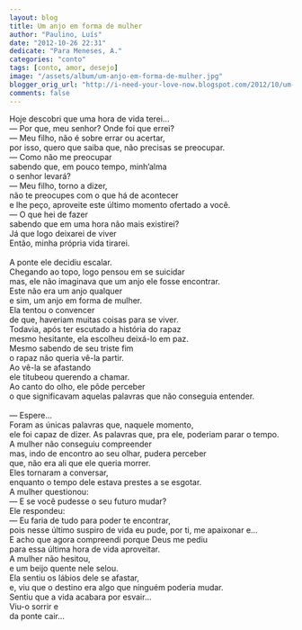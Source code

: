 ```yaml
---
layout: blog
title: Um anjo em forma de mulher
author: "Paulino, Luís"
date: "2012-10-26 22:31"
dedicate: "Para Meneses, A."
categories: "conto"
tags: [conto, amor, desejo]
image: "/assets/album/um-anjo-em-forma-de-mulher.jpg"
blogger_orig_url: "http://i-need-your-love-now.blogspot.com/2012/10/um-anjo-em-forma-de-mulher.html"
comments: false
---
```


Hoje descobri que uma hora de vida terei…\
— Por que, meu senhor? Onde foi que errei?\
— Meu filho, não é sobre errar ou acertar,\
por isso, quero que saiba que, não precisas se preocupar.\
— Como não me preocupar\
sabendo que, em pouco tempo, minh’alma\
o senhor levará?\
— Meu filho, torno a dizer,\
não te preocupes com o que há de acontecer\
e lhe peço, aproveite este último momento ofertado a você.\
— O que hei de fazer\
sabendo que em uma hora não mais existirei?\
Já que logo deixarei de viver\
Então, minha própria vida tirarei.\
\
A ponte ele decidiu escalar.\
Chegando ao topo, logo pensou em se suicidar\
mas, ele não imaginava que um anjo ele fosse encontrar.\
Este não era um anjo qualquer\
e sim, um anjo em forma de mulher.\
Ela tentou o convencer\
de que, haveriam muitas coisas para se viver.\
Todavia, após ter escutado a história do rapaz\
mesmo hesitante, ela escolheu deixá-lo em paz.\
Mesmo sabendo de seu triste fim\
o rapaz não queria vê-la partir.\
Ao vê-la se afastando\
ele titubeou querendo a chamar.\
Ao canto do olho, ele pôde perceber\
o que significavam aquelas palavras que não conseguia entender.\
\
— Espere…\
Foram as únicas palavras que, naquele momento,\
ele foi capaz de dizer. As palavras que, pra ele, poderiam parar o tempo.\
A mulher não conseguiu compreender\
mas, indo de encontro ao seu olhar, pudera perceber\
que, não era ali que ele queria morrer.\
Eles tornaram a conversar,\
enquanto o tempo dele estava prestes a se esgotar.\
A mulher questionou:\
— E se você pudesse o seu futuro mudar?\
Ele respondeu:\
— Eu faria de tudo para poder te encontrar,\
pois nesse último suspiro de vida eu pude, por ti, me apaixonar e…\
E acho que agora compreendi porque Deus me pediu\
para essa última hora de vida aproveitar.\
A mulher não hesitou,\
e um beijo quente nele selou.\
Ela sentiu os lábios dele se afastar,\
e, viu que o destino era algo que ninguém poderia mudar.\
Sentiu que a vida acabara por esvair…\
Viu-o sorrir e\
da ponte cair…
